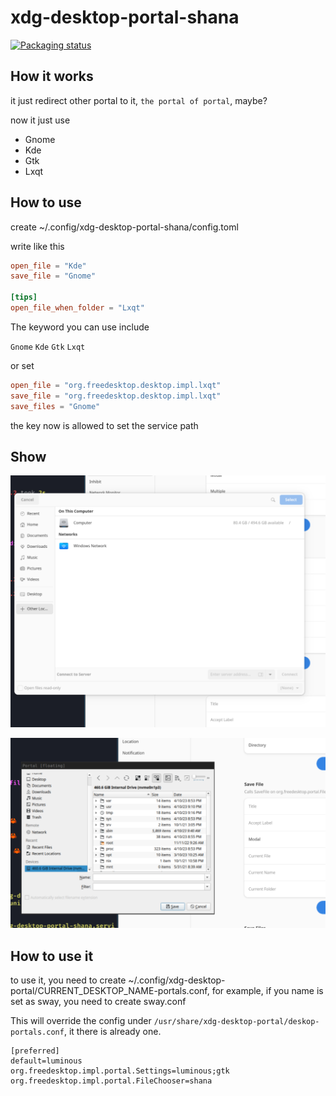 # xdg-desktop-portal-shana

[![Packaging status](https://repology.org/badge/vertical-allrepos/xdg-desktop-portal-shana.svg)](https://repology.org/project/xdg-desktop-portal-shana/versions)


## How it works
it just redirect other portal to it, `the portal of portal`, maybe?

now it just use

* Gnome
* Kde
* Gtk
* Lxqt

## How to use

create ~/.config/xdg-desktop-portal-shana/config.toml

write like this

```toml
open_file = "Kde"
save_file = "Gnome"

[tips]
open_file_when_folder = "Lxqt"
```

The keyword you can use include

`Gnome`
`Kde`
`Gtk`
`Lxqt`

or set

```toml
open_file = "org.freedesktop.desktop.impl.lxqt"
save_file = "org.freedesktop.desktop.impl.lxqt"
save_files = "Gnome"
```

the key now is allowed to set the service path

## Show

![select file](./show/choosefile.png)

![save file](./show/savefile.png)

## How to use it

to use it, you need to create ~/.config/xdg-desktop-portal/CURRENT_DESKTOP_NAME-portals.conf, for example, if you name is set as sway, you need to create sway.conf

This will override the config under `/usr/share/xdg-desktop-portal/deskop-portals.conf`, it there is already one.

```
[preferred]
default=luminous
org.freedesktop.impl.portal.Settings=luminous;gtk
org.freedesktop.impl.portal.FileChooser=shana
```
